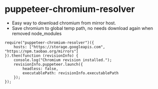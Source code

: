 
# puppeteer-chromium-resolver

* Easy way to download chromium from mirror host.
* Save chromium to global temp path, no needs download again when removed node_modules

```
require("puppeteer-chromium-resolver")({
    hosts: ["https://storage.googleapis.com", "https://npm.taobao.org/mirrors"]
}).then(function (revisionInfo) {
    console.log("Chromium revision installed.");
    revisionInfo.puppeteer.launch({
        headless: false,
        executablePath: revisionInfo.executablePath
    });
});

```
